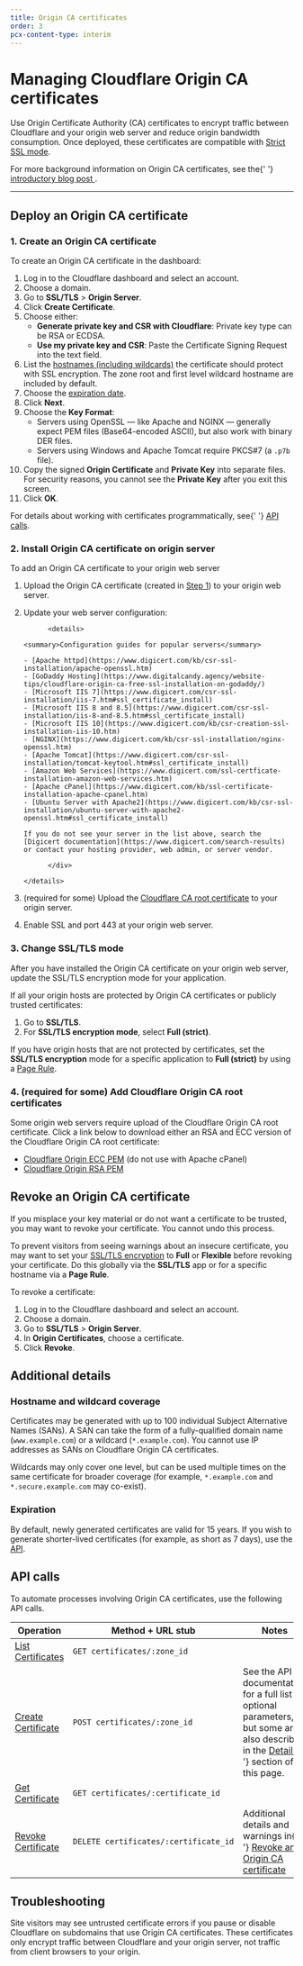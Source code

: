 ```yaml
---
title: Origin CA certificates
order: 3
pcx-content-type: interim
---
```


# Managing Cloudflare Origin CA certificates

Use Origin Certificate Authority (CA) certificates to encrypt traffic between Cloudflare and your origin web server and reduce origin bandwidth consumption. Once deployed, these certificates are compatible with [Strict SSL mode](/origin-configuration/ssl-modes#strict).

<Aside type="note">
  For more background information on Origin CA certificates, see the{' '}
  <a href="https://blog.cloudflare.com/cloudflare-ca-encryption-origin/">
    introductory blog post
  </a>
  .
</Aside>

---

## Deploy an Origin CA certificate

### 1. Create an Origin CA certificate

To create an Origin CA certificate in the dashboard:

1. Log in to the Cloudflare dashboard and select an account.
1. Choose a domain.
1. Go to **SSL/TLS** > **Origin Server**.
1. Click **Create Certificate**.
1. Choose either:
   - **Generate private key and CSR with Cloudflare**: Private key type can be RSA or ECDSA.
   - **Use my private key and CSR**: Paste the Certificate Signing Request into the text field.
1. List the [hostnames (including wildcards)](#hostname-and-wildcard-coverage) the certificate should protect with SSL encryption. The zone root and first level wildcard hostname are included by default.
1. Choose the [expiration date](#expiration).
1. Click **Next**.
1. Choose the **Key Format**:
   - Servers using OpenSSL — like Apache and NGINX — generally expect PEM files (Base64-encoded ASCII), but also work with binary DER files.
   - Servers using Windows and Apache Tomcat require PKCS#7 (a `.p7b` file).
1. Copy the signed **Origin Certificate** and **Private Key** into separate files. For security reasons, you cannot see the **Private Key** after you exit this screen.
1. Click **OK**.

<Aside type="note">
  For details about working with certificates programmatically, see{' '}
  <a href="#api-calls">API calls</a>.
</Aside>

### 2. Install Origin CA certificate on origin server

To add an Origin CA certificate to your origin web server

1.  Upload the Origin CA certificate (created in [Step 1](#1-create-an-origin-ca-certificate)) to your origin web server.
1.  Update your web server configuration:

              <details>

        <summary>Configuration guides for popular servers</summary>

    <div>

        - [Apache httpd](https://www.digicert.com/kb/csr-ssl-installation/apache-openssl.htm)
        - [GoDaddy Hosting](https://www.digitalcandy.agency/website-tips/cloudflare-origin-ca-free-ssl-installation-on-godaddy/)
        - [Microsoft IIS 7](https://www.digicert.com/csr-ssl-installation/iis-7.htm#ssl_certificate_install)
        - [Microsoft IIS 8 and 8.5](https://www.digicert.com/csr-ssl-installation/iis-8-and-8.5.htm#ssl_certificate_install)
        - [Microsoft IIS 10](https://www.digicert.com/kb/csr-creation-ssl-installation-iis-10.htm)
        - [NGINX](https://www.digicert.com/kb/csr-ssl-installation/nginx-openssl.htm)
        - [Apache Tomcat](https://www.digicert.com/csr-ssl-installation/tomcat-keytool.htm#ssl_certificate_install)
        - [Amazon Web Services](https://www.digicert.com/ssl-certficate-installation-amazon-web-services.htm)
        - [Apache cPanel](https://www.digicert.com/kb/ssl-certificate-installation-apache-cpanel.htm)
        - [Ubuntu Server with Apache2](https://www.digicert.com/kb/csr-ssl-installation/ubuntu-server-with-apache2-openssl.htm#ssl_certificate_install)

        If you do not see your server in the list above, search the [Digicert documentation](https://www.digicert.com/search-results) or contact your hosting provider, web admin, or server vendor.

              </div>

        </details>

1.  (required for some) Upload the [Cloudflare CA root certificate](#4-required-for-some-add-cloudflare-origin-ca-root-certificates) to your origin server.
1.  Enable SSL and port 443 at your origin web server.

### 3. Change SSL/TLS mode

After you have installed the Origin CA certificate on your origin web server, update the SSL/TLS encryption mode for your application.

If all your origin hosts are protected by Origin CA certificates or publicly trusted certificates:

1. Go to **SSL/TLS**.
1. For **SSL/TLS encryption mode**, select **Full (strict)**.

If you have origin hosts that are not protected by certificates, set the **SSL/TLS encryption** mode for a specific application to **Full (strict)** by using a [Page Rule](https://support.cloudflare.com/hc/articles/218411427).

### 4. (required for some) Add Cloudflare Origin CA root certificates

Some origin web servers require upload of the Cloudflare Origin CA root certificate. Click a link below to download either an RSA and ECC version of the Cloudflare Origin CA root certificate:

- [Cloudflare Origin ECC PEM](../static/origin_ca_ecc_root.pem) (do not use with Apache cPanel)
- [Cloudflare Origin RSA PEM](../static/origin_ca_rsa_root.pem)

## Revoke an Origin CA certificate

If you misplace your key material or do not want a certificate to be trusted, you may want to revoke your certificate. You cannot undo this process.

To prevent visitors from seeing warnings about an insecure certificate, you may want to set your [SSL/TLS encryption](/origin-configuration/ssl-modes) to **Full** or **Flexible** before revoking your certificate. Do this globally via the **SSL/TLS** app or for a specific hostname via a **Page Rule**.

To revoke a certificate:

1. Log in to the Cloudflare dashboard and select an account.
1. Choose a domain.
1. Go to **SSL/TLS** > **Origin Server**.
1. In **Origin Certificates**, choose a certificate.
1. Click **Revoke**.

## Additional details

### Hostname and wildcard coverage

Certificates may be generated with up to 100 individual Subject Alternative Names (SANs). A SAN can take the form of a fully-qualified domain name (`www.example.com`) or a wildcard (`*.example.com`). You cannot use IP addresses as SANs on Cloudflare Origin CA certificates.

Wildcards may only cover one level, but can be used multiple times on the same certificate for broader coverage (for example, `*.example.com` and `*.secure.example.com` may co-exist).

### Expiration

By default, newly generated certificates are valid for 15 years. If you wish to generate shorter-lived certificates (for example, as short as 7 days), use the [API](#api-calls).

## API calls

To automate processes involving Origin CA certificates, use the following API calls.

<table style="width:100%">
  <thead>
    <tr>
      <th>Operation</th>
      <th>Method + URL stub</th>
      <th>Notes</th>
    </tr>
  </thead>
  <tbody>
    <tr>
      <td>
        <a href="https://api.cloudflare.com/#origin-ca-list-certificates">
          List Certificates
        </a>
      </td>
      <td>
        <code>GET&nbsp;certificates/:zone_id</code>
      </td>
      <td></td>
    </tr>
    <tr>
      <td>
        <a href="https://api.cloudflare.com/#origin-ca-create-certificate">
          Create Certificate
        </a>
      </td>
      <td>
        <code>POST&nbsp;certificates/:zone_id</code>
      </td>
      <td>
        See the API documentation for a full list of optional parameters, but
        some are also described in the <a href="#additional-details">Details</a>{' '}
        section of this page.
      </td>
    </tr>
    <tr>
      <td>
        <a href="https://api.cloudflare.com/#origin-ca-get-certificate">
          Get Certificate
        </a>
      </td>
      <td>
        <code>GET&nbsp;certificates/:certificate_id</code>
      </td>
      <td></td>
    </tr>
    <tr>
      <td>
        <a href="https://api.cloudflare.com/#origin-ca-revoke-certificate">
          Revoke Certificate
        </a>
      </td>
      <td>
        <code>DELETE&nbsp;certificates/:certificate_id</code>
      </td>
      <td>
        Additional details and warnings in{' '}
        <a href="#revoke-an-origin-ca-certificate">
          Revoke an Origin CA certificate
        </a>
      </td>
    </tr>
  </tbody>
</table>

## Troubleshooting

Site visitors may see untrusted certificate errors if you pause or disable Cloudflare on subdomains that use Origin CA certificates. These certificates only encrypt traffic between Cloudflare and your origin server, not traffic from client browsers to your origin.
